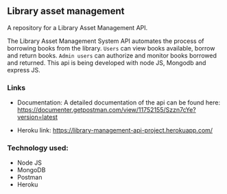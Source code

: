 ## Library asset management
A repository for a Library Asset Management API.

The Library Asset Management System API automates the process of borrowing books from the library. `Users` can view books available, borrow and return books. `Admin users` can authorize and monitor books borrowed and returned. This api is being developed with node JS, Mongodb and express JS.

### Links

- Documentation: A detailed documentation of the api can be found here: https://documenter.getpostman.com/view/11752155/Szzn7cYe?version=latest

- Heroku link:  https://library-management-api-project.herokuapp.com/

### Technology used:

- Node JS
- MongoDB
- Postman
- Heroku
